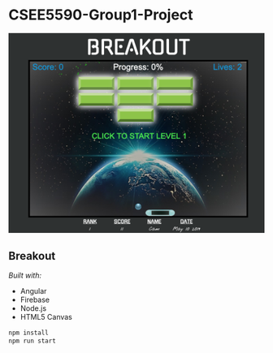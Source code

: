 # CSEE5590-Group1-Project
![](https://github.com/benamreview/CSEE5590-Group1-Project/blob/master/Documentation/main_screen.png)
## Breakout
_Built with:_
* Angular
* Firebase
* Node.js
* HTML5 Canvas
```text
npm install
npm run start
```
